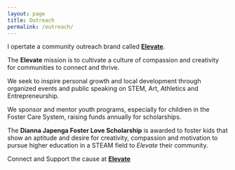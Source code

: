 ```yaml
---
layout: page
title: Outreach
permalink: /outreach/
---
```


I opertate a community outreach brand called [**Elevate**](https://tljstewart.com).

The **Elevate** mission is to cultivate a culture of compassion and creativity for communities to connect and thrive.

We seek to inspire personal growth and local development through organized events and public speaking on STEM, Art, Athletics and Entrepreneurship.

We sponsor and mentor youth programs, especially for children in the Foster Care System, raising funds annually for scholarships.

 The **Dianna Japenga Foster Love Scholarship** is awarded to foster kids that show an aptitude and desire for creativity, compassion and motivation to pursue higher education in a STEAM field to *Elevate* their community.

Connect and Support the cause at [**Elevate**](https://tljstewart.com)



